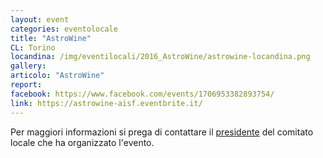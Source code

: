 ```yaml
---
layout: event
categories: eventolocale
title: "AstroWine"
CL: Torino
locandina: /img/eventilocali/2016_AstroWine/astrowine-locandina.png
gallery:
articolo: "AstroWine"
report:
facebook: https://www.facebook.com/events/1706953382893754/
link: https://astrowine-aisf.eventbrite.it/
---
```


Per maggiori informazioni si prega di contattare il [presidente](/comitatilocali/) del comitato locale che ha organizzato l'evento.

